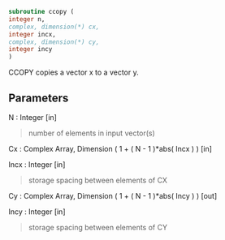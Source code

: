 ```fortran  
subroutine ccopy (  
integer n,  
complex, dimension(*) cx,  
integer incx,  
complex, dimension(*) cy,  
integer incy  
)  
```  
  
CCOPY copies a vector x to a vector y.  
  
## Parameters  
N : Integer [in]  
> number of elements in input vector(s)  
  
Cx : Complex Array, Dimension ( 1 + ( N - 1 )*abs( Incx ) ) [in]  
  
Incx : Integer [in]  
> storage spacing between elements of CX  
  
Cy : Complex Array, Dimension ( 1 + ( N - 1 )*abs( Incy ) ) [out]  
  
Incy : Integer [in]  
> storage spacing between elements of CY  
  
